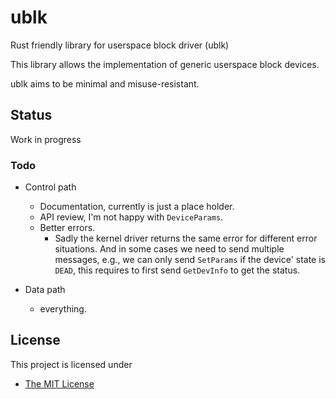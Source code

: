 # ublk
Rust friendly library for userspace block driver (ublk)

This library allows the implementation of generic userspace block devices.

ublk aims to be minimal and misuse-resistant.

## Status
Work in progress

### Todo
- Control path
  - Documentation, currently is just a place holder.
  - API review, I'm not happy with `DeviceParams`.
  - Better errors.
    - Sadly the kernel driver returns the same error for different
      error situations. And in some cases we need to send multiple
      messages, e.g., we can only send `SetParams` if the device' state
      is `DEAD`, this requires to first send `GetDevInfo` to get the
      status.

- Data path
  - everything.
    
## License

This project is licensed under

- [The MIT License](https://opensource.org/licenses/MIT)
